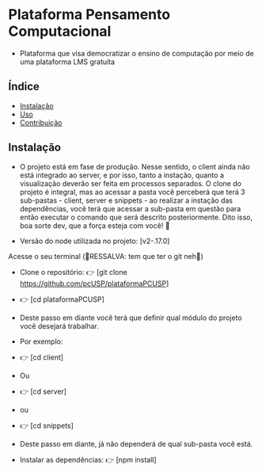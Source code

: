 # Plataforma Pensamento Computacional 

- Plataforma que visa democratizar o ensino de computação por meio de uma plataforma LMS gratuíta

## Índice
- [Instalação](#instalação)
- [Uso](#uso)
- [Contribuição](#contribuição)

## Instalação

- O projeto está em fase de produção. Nesse sentido, o client ainda não está integrado ao server, e por isso, tanto a instação, quanto a visualização deverão ser feita em processos separados. O clone do projeto é integral, mas ao acessar a pasta você perceberá que terá 3 sub-pastas - client, server e snippets - ao realizar a instação das dependências, você terá que acessar a sub-pasta em questão para então executar o comando que será descrito posteriormente. Dito isso, boa sorte dev, que a força esteja com você! 🚀

- Versão do node utilizada no projeto: [v2-.17.0]

Acesse o seu terminal (🌟RESSALVA: tem que ter o git neh🌟)
 
- Clone o repositório: 👉 [git clone https://github.com/pcUSP/plataformaPCUSP]
- 👉 [cd plataformaPCUSP]

- Deste passo em diante você terá que definir qual módulo do projeto você desejará trabalhar.
- Por exemplo:
- 👉 [cd client]
- Ou
- 👉 [cd server]
- ou
- 👉 [cd snippets]

- Deste passo em diante, já não dependerá de qual sub-pasta você está.

- Instalar as dependências: 👉 [npm install]
  

